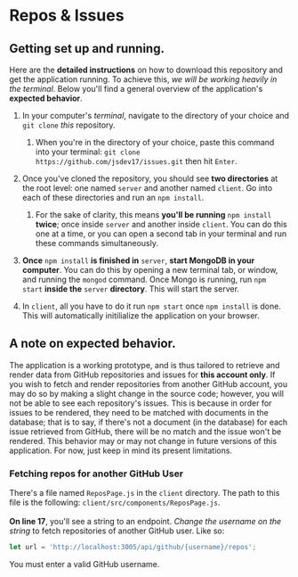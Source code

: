 # Repos & Issues

## Getting set up and running.
Here are the __detailed instructions__ on how to download this 
repository and get the application running. To achieve this, _we will be working heavily in the terminal_. Below you'll find a general overview of the application's __expected behavior__.

1. In your computer's _terminal_, navigate to the directory of your choice and `git clone` _this_ repository.
    1. When you're in the directory of your choice, paste this command into your terminal: `git clone https://github.com/jsdev17/issues.git` then hit `Enter`.

1. Once you've cloned the repository, you should see __two directories__ at the root level: one named `server` and another named `client`. Go into each of these directories and run an `npm install`.
    1. For the sake of clarity, this means __you'll be running__ `npm install` __twice__; once inside `server` and another inside `client`. You can do this one at a time, or you can open a second tab in your terminal and run these commands simultaneously.

1. __Once__ `npm install` __is finished in__ `server`, __start MongoDB in your computer__. You can do this by opening a new terminal tab, or window, and running the `mongod` command. Once Mongo is running, run `npm start` __inside the__ `server` __directory__. This will start the server.
1. In `client`, all you have to do it run `npm start` once `npm install` is done. This will automatically initilialize the application on your browser.

## A note on expected behavior.
The application is a working prototype, and is thus tailored to retrieve and render data from GitHub repositories and issues for __this account only__. If you wish to fetch and render repositories from another GitHub account, you may do so by making a
slight change in the source code; however, you will not be able to see each repository's issues. This is because in order for issues to be rendered, they need to be matched with documents in the database; that is to say, if there's not a document (in the database) for each issue retrieved from GitHub, there will be no match and the issue won't be rendered. This behavior may or may not change in future versions of this application. For now, just keep in mind its present limitations.

### Fetching repos for another GitHub User
There's a file named `ReposPage.js` in the `client` directory. The path to this file is the following: `client/src/components/ReposPage.js`. <br /><br />
__On line 17__, you'll see a string to an endpoint. _Change the username on the string_ to fetch repositories of another GitHub user. Like so:
```javascript
let url = 'http://localhost:3005/api/github/{username}/repos';
```
You must enter a valid GitHub username.